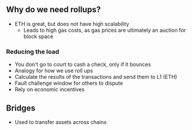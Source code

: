 ## Why do we need rollups?
- ETH is great, but does not have high scalability
  - Leads to high gas costs, as gas prices are ultimately an auction for block space

### Reducing the load
- You don't go to court to cash a check, only if it bounces
- Analogy for how we use roll ups
- Calculate the results of the transactions and send them to L1 (ETH)
- Fault challenge window for others to dispute
- Rely on economic incentives

## Bridges
- Used to transfer assets across chains